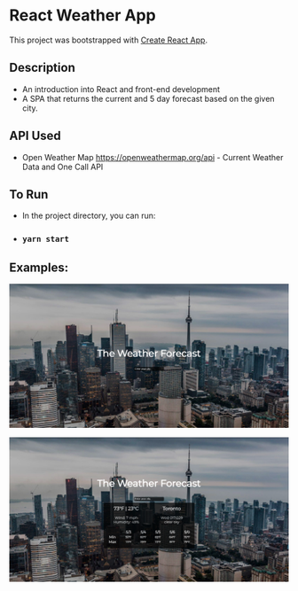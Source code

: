 # React Weather App

This project was bootstrapped with [Create React App](https://github.com/facebook/create-react-app).

## Description
- An introduction into React and front-end development
- A SPA that returns the current and 5 day forecast based on the given city.

## API Used
- Open Weather Map https://openweathermap.org/api - Current Weather Data and One Call API

## To Run
- In the project directory, you can run:
- ### `yarn start`

## Examples:
![Landing_Page](./public/demo/demo_1.png)


![Example_Search](./public/demo/demo_2.png)